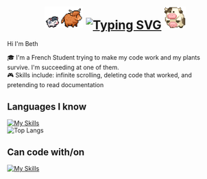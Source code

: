 <div align="center">
  <h1>
  <img 
    src="./following-cow.gif" 
    width="90" 
    height="50"/>
  <a href="https://git.io/typing-svg" style="display: inline-block; vertical-align: middle;">
    <img 
      src="https://readme-typing-svg.demolab.com?font=VT323&size=35&pause=1000&color=9C0A0A&center=true&width=600&lines=Hi+there+!+Welcome+into+the+Chaos+!+%5E%5E" 
      alt="Typing SVG"
    />
  </a>
  <img 
    src="./rowling-cow.gif" 
    width="50" 
    height="50"
  />
    </h1>
</div>

<p>Hi I'm Beth</p>
<p>🎓 I'm a French Student trying to make my code work and my plants survive. I'm succeeding at one of them. 
<br> 🎮 Skills include: infinite scrolling, deleting code that worked, and pretending to read documentation​</p>


## Languages I know 
[![My Skills](https://skillicons.dev/icons?i=c,cs,bash,html,css,js,py,java,sqlite)](https://skillicons.dev)
</br>
![Top Langs](https://github-readme-stats-silk-zeta-79.vercel.app/api/top-langs/?username=KitsuneNoMegami&theme=nightowl&layout=compact)

## Can code with/on

[![My Skills](https://skillicons.dev/icons?i=linux,idea,vscode,vscodium,git,github,gitlab,discord&perline=4)](https://skillicons.dev)
